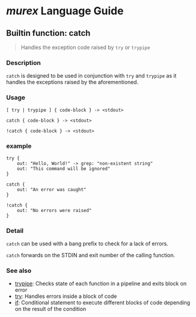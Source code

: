 # _murex_ Language Guide

## Builtin function: catch

> Handles the exception code raised by `try` or `trypipe`

### Description

`catch` is designed to be used in conjunction with `try` and `trypipe` as it
handles the exceptions raised by the aforementioned.

### Usage

    [ try | trypipe ] { code-block } -> <stdout>

    catch { code-block } -> <stdout>
    
    !catch { code-block } -> <stdout>

### example

    try {
        out: "Hello, World!" -> grep: "non-existent string"
        out: "This command will be ignored"
    }

    catch {
        out: "An error was caught"
    }

    !catch {
        out: "No errors were raised"
    }

### Detail

`catch` can be used with a bang prefix to check for a lack of errors.

`catch` forwards on the STDIN and exit number of the calling function.

### See also

* [trypipe](trypipe.md): Checks state of each function in a pipeline and exits block on error
* [try](try.md): Handles errors inside a block of code
* [if](if.md): Conditional statement to execute different blocks of code depending on the
result of the condition

